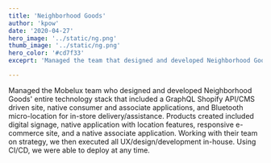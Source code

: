 ```yaml
---
title: 'Neighborhood Goods'
author: 'kpow'
date: '2020-04-27'
hero_image: '../static/ng.png'
thumb_image: '../static/ng.png'
hero_color: '#cd7f33'
exceprt: 'Managed the team that designed and developed Neighborhood Goods entire technology stack which included a GraphQL Shopify API/CMS driven site, native consumer and associate applications, and Bluetooth micro-location.'

---
```


Managed the Mobelux team who designed and developed Neighborhood Goods' entire technology stack that included a GraphQL Shopify API/CMS driven site, native consumer and associate applications, and Bluetooth micro-location for in-store delivery/assistance. Products created included digital signage, native application with location features, responsive e-commerce site, and a native associate application. Working with their team on strategy, we then executed all UX/design/development in-house. Using CI/CD, we were able to deploy at any time.
